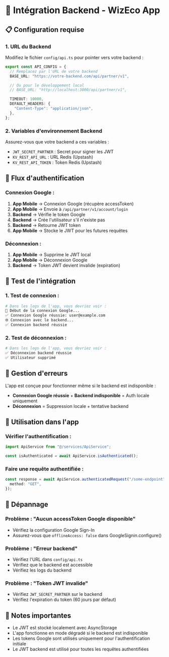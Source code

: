 # 🔗 Intégration Backend - WizEco App

## 📋 Configuration requise

### 1. **URL du Backend**

Modifiez le fichier `config/api.ts` pour pointer vers votre backend :

```typescript
export const API_CONFIG = {
  // Remplacez par l'URL de votre backend
  BASE_URL: "https://votre-backend.com/api/partner/v1",

  // Ou pour le développement local
  // BASE_URL: "http://localhost:3000/api/partner/v1",

  TIMEOUT: 10000,
  DEFAULT_HEADERS: {
    "Content-Type": "application/json",
  },
};
```

### 2. **Variables d'environnement Backend**

Assurez-vous que votre backend a ces variables :

- `JWT_SECRET_PARTNER` : Secret pour signer les JWT
- `KV_REST_API_URL` : URL Redis (Upstash)
- `KV_REST_API_TOKEN` : Token Redis (Upstash)

## 🔄 Flux d'authentification

### **Connexion Google :**

1. **App Mobile** → Connexion Google (récupère accessToken)
2. **App Mobile** → Envoie à `/api/partner/v1/account/login`
3. **Backend** → Vérifie le token Google
4. **Backend** → Crée l'utilisateur s'il n'existe pas
5. **Backend** → Retourne JWT token
6. **App Mobile** → Stocke le JWT pour les futures requêtes

### **Déconnexion :**

1. **App Mobile** → Supprime le JWT local
2. **App Mobile** → Déconnexion Google
3. **Backend** → Token JWT devient invalide (expiration)

## 🧪 Test de l'intégration

### **1. Test de connexion :**

```bash
# Dans les logs de l'app, vous devriez voir :
🔐 Début de la connexion Google...
✅ Connexion Google réussie: user@example.com
🌐 Connexion avec le backend...
✅ Connexion backend réussie
```

### **2. Test de déconnexion :**

```bash
# Dans les logs de l'app, vous devriez voir :
✅ Déconnexion backend réussie
✅ Utilisateur supprimé
```

## 🚨 Gestion d'erreurs

L'app est conçue pour fonctionner même si le backend est indisponible :

- **Connexion Google réussie** + **Backend indisponible** = Auth locale uniquement
- **Déconnexion** = Suppression locale + tentative backend

## 📱 Utilisation dans l'app

### **Vérifier l'authentification :**

```typescript
import ApiService from "@/services/ApiService";

const isAuthenticated = await ApiService.isAuthenticated();
```

### **Faire une requête authentifiée :**

```typescript
const response = await ApiService.authenticatedRequest("/some-endpoint", {
  method: "GET",
});
```

## 🔧 Dépannage

### **Problème : "Aucun accessToken Google disponible"**

- Vérifiez la configuration Google Sign-In
- Assurez-vous que `offlineAccess: false` dans GoogleSignin.configure()

### **Problème : "Erreur backend"**

- Vérifiez l'URL dans `config/api.ts`
- Vérifiez que le backend est accessible
- Vérifiez les logs du backend

### **Problème : "Token JWT invalide"**

- Vérifiez `JWT_SECRET_PARTNER` sur le backend
- Vérifiez l'expiration du token (60 jours par défaut)

## 📝 Notes importantes

- Le JWT est stocké localement avec AsyncStorage
- L'app fonctionne en mode dégradé si le backend est indisponible
- Les tokens Google sont utilisés uniquement pour l'authentification initiale
- Le JWT backend est utilisé pour toutes les requêtes authentifiées
